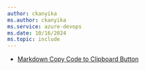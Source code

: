 ```yaml
---
author: ckanyika
ms.author: ckanyika
ms.service: azure-devops
ms.date: 10/16/2024
ms.topic: include
---
```


- [Markdown Copy Code to Clipboard Button](#markdown-copy-code-to-clipboard-button)